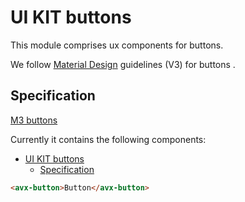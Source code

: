 # UI KIT buttons

This module comprises ux components for buttons.

We follow [Material Design](https://m3.material.io/components/all-buttons) guidelines (V3) for buttons .

## Specification

[M3 buttons](https://m3.material.io/components/buttons/specs)

Currently it contains the following components:

- [UI KIT buttons](#ui-kit-buttons)
  - [Specification](#specification)

```html
<avx-button>Button</avx-button>
```
